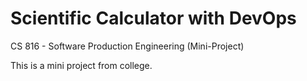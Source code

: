 # Scientific Calculator with DevOps
CS 816 - Software Production Engineering (Mini-Project)


This is a mini project from college.



